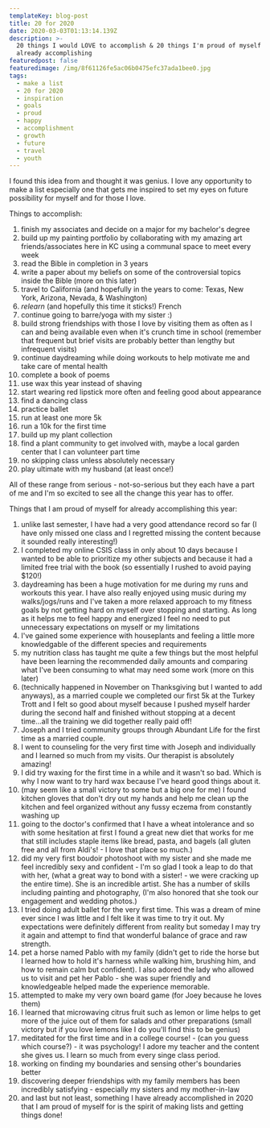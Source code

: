 ```yaml
---
templateKey: blog-post
title: 20 for 2020
date: 2020-03-03T01:13:14.139Z
description: >-
  20 things I would LOVE to accomplish & 20 things I'm proud of myself for
  already accomplishing
featuredpost: false
featuredimage: /img/8f61126fe5ac06b0475efc37ada1bee0.jpg
tags:
  - make a list
  - 20 for 2020
  - inspiration
  - goals
  - proud
  - happy
  - accomplishment
  - growth
  - future
  - travel
  - youth
---
```

I found this idea from and thought it was genius. I love any opportunity to make a list especially one that gets me inspired to set my eyes on future possibility for myself and for those I love.

Things to accomplish:

1. finish my associates and decide on a major for my bachelor's degree
2. build up my painting portfolio by collaborating with my amazing art friends/associates here in KC using a communal space to meet every week
3. read the Bible in completion in 3 years
4. write a paper about my beliefs on some of the controversial topics inside the Bible (more on this later)
5. travel to California (and hopefully in the years to come: Texas, New York, Arizona, Nevada, & Washington)
6. _relearn_ (and hopefully this time it sticks!) French
7. continue going to barre/yoga with my sister :) 
8. build strong friendships with those I love by visiting them as often as I can and being available even when it's crunch time in school (remember that frequent but brief visits are probably better than lengthy but infrequent visits) 
9. continue daydreaming while doing workouts to help motivate me and take care of mental health
10. complete a book of poems
11. use wax this year instead of shaving
12. start wearing red lipstick more often and feeling good about appearance
13. find a dancing class
14. practice ballet
15. run at least one more 5k 
16. run a 10k for the first time
17. build up my plant collection
18. find a plant community to get involved with, maybe a local garden center that I can volunteer part time
19. no skipping class unless absolutely necessary
20. play ultimate with my husband (at least once!)

All of these range from serious - not-so-serious but they each have a part of me and I'm so excited to see all the change this year has to offer.

Things that I am proud of myself for already accomplishing this year:

1. unlike last semester, I have had a very good attendance record so far (I have only missed one class and I regretted missing the content because it sounded really interesting!)
2. I completed my online CSIS class in only about 10 days because I wanted to be able to prioritize my other subjects and because it had a limited free trial with the book (so essentially I rushed to avoid paying $120!)
3. daydreaming has been a huge motivation for me during my runs and workouts this year. I have also really enjoyed using music during my walks/jogs/runs and I've taken a more relaxed approach to my fitness goals by not getting hard on myself over stopping and starting. As long as it helps me to feel happy and energized I feel no need to put unnecessary expectations on myself or my limitations
4. I've gained some experience with houseplants and feeling a little more knowledgable of the different species and requirements
5. my nutrition class has taught me quite a few things but the most helpful have been learning the recommended daily amounts and comparing what I've been consuming to what may need some work (more on this later)
6. (technically happened in November on Thanksgiving but I wanted to add anyways), as a married couple we completed our first 5k at the Turkey Trott and I felt so good about myself because I pushed myself harder during the second half and finished without stopping at a decent time...all the training we did together really paid off!
7. Joseph and I tried community groups through Abundant Life for the first time as a married couple.
8. I went to counseling for the very first time with Joseph and individually and I learned so much from my visits. Our therapist is absolutely amazing! 
9. I did try waxing for the first time in a while and it wasn't so bad. Which is why I now want to try hard wax because I've heard good things about it.
10. (may seem like a small victory to some but a big one for me) I found kitchen gloves that don't dry out my hands and help me clean up the kitchen and feel organized without any fussy eczema from constantly washing up
11. going to the doctor's confirmed that I have a wheat intolerance and so with some hesitation at first I found a great new diet that works for me that still includes staple items like bread, pasta, and bagels (all gluten free and all from Aldi's! - I love that place so much.)
12. did my very first boudoir photoshoot with my sister and she made me feel incredibly sexy and confident - I'm so glad I took a leap to do that with her, (what a great way to bond with a sister! - we were cracking up the entire time). She is an incredible artist. She has a number of skills including painting and photography, (I'm also honored that she took our engagement and wedding photos.)
13. I tried doing adult ballet for the very first time. This was a dream of mine ever since I was little and I felt like it was time to try it out. My expectations were definitely different from reality but someday I may try it again and attempt to find that wonderful balance of grace and raw strength.
14. pet a horse named Pablo with my family (didn't get to ride the horse but I learned how to hold it's harness while walking him, brushing him, and how to remain calm but confident). I also adored the lady who allowed us to visit and pet her Pablo - she was super friendly and knowledgeable helped made the experience memorable.
15. attempted to make my very own board game (for Joey because he loves them)
16. I learned that microwaving citrus fruit such as lemon or lime helps to get more of the juice out of them for salads and other preparations (small victory but if you love lemons like I do you'll find this to be genius)
17. meditated for the first time and in a college course! - (can you guess which course?) - it was psychology! I adore my teacher and the content she gives us. I learn so much from every singe class period.
18. working on finding my boundaries and sensing other's boundaries better
19. discovering deeper friendships with my family members has been incredibly satisfying - especially my sisters and my mother-in-law
20. and last but not least, something I have already accomplished in 2020 that I am proud of myself for is the spirit of making lists and getting things done!
